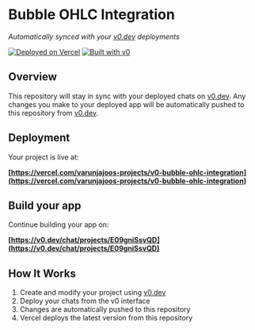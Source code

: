 # Bubble OHLC Integration

*Automatically synced with your [v0.dev](https://v0.dev) deployments*

[![Deployed on Vercel](https://img.shields.io/badge/Deployed%20on-Vercel-black?style=for-the-badge&logo=vercel)](https://vercel.com/varunjajoos-projects/v0-bubble-ohlc-integration)
[![Built with v0](https://img.shields.io/badge/Built%20with-v0.dev-black?style=for-the-badge)](https://v0.dev/chat/projects/E09gniSsvQD)

## Overview

This repository will stay in sync with your deployed chats on [v0.dev](https://v0.dev).
Any changes you make to your deployed app will be automatically pushed to this repository from [v0.dev](https://v0.dev).

## Deployment

Your project is live at:

**[https://vercel.com/varunjajoos-projects/v0-bubble-ohlc-integration](https://vercel.com/varunjajoos-projects/v0-bubble-ohlc-integration)**

## Build your app

Continue building your app on:

**[https://v0.dev/chat/projects/E09gniSsvQD](https://v0.dev/chat/projects/E09gniSsvQD)**

## How It Works

1. Create and modify your project using [v0.dev](https://v0.dev)
2. Deploy your chats from the v0 interface
3. Changes are automatically pushed to this repository
4. Vercel deploys the latest version from this repository